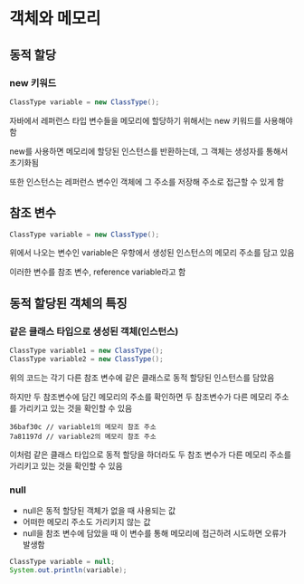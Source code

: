 # 객체와 메모리

## 동적 할당

### new 키워드

```Java
ClassType variable = new ClassType();
```

자바에서 레퍼런스 타입 변수들을 메모리에 할당하기 위해서는 new 키워드를 사용해야 함

new를 사용하면 메모리에 할당된 인스턴스를 반환하는데, 그 객체는 생성자를 통해서 초기화됨

또한 인스턴스는 레퍼런스 변수인 객체에 그 주소를 저장해 주소로 접근할 수 있게 함

## 참조 변수

```Java
ClassType variable = new ClassType();
```

위에서 나오는 변수인 variable은 우항에서 생성된 인스턴스의 메모리 주소를 담고 있음

이러한 변수를 참조 변수, reference variable라고 함

## 동적 할당된 객체의 특징

### 같은 클래스 타입으로 생성된 객체(인스턴스)

```Java
ClassType variable1 = new ClassType();
ClassType variable2 = new ClassType();
```

위의 코드는 각기 다른 참조 변수에 같은 클래스로 동적 할당된 인스턴스를 담았음

하지만 두 참조변수에 담긴 메모리의 주소를 확인하면 두 참조변수가 다른 메모리 주소를 가리키고 있는 것을 확인할 수 있음

```
36baf30c // variable1의 메모리 참조 주소
7a81197d // variable2의 메모리 참조 주소
```

이처럼 같은 클래스 타입으로 동적 할당을 하더라도 두 참조 변수가 다른 메모리 주소를 가리키고 있는 것을 확인할 수 있음

### null

- null은 동적 할당된 객체가 없을 때 사용되는 값
- 어떠한 메모리 주소도 가리키지 않는 값
- null을 참조 변수에 담았을 때 이 변수를 통해 메모리에 접근하려 시도하면 오류가 발생함

```Java
ClassType variable = null;
System.out.println(variable);
```
